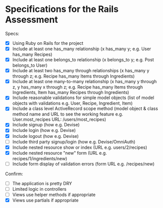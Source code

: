 # Specifications for the Rails Assessment

Specs:
- [x] Using Ruby on Rails for the project
- [x] Include at least one has_many relationship (x has_many y; e.g. User has_many Recipes) 
- [x] Include at least one belongs_to relationship (x belongs_to y; e.g. Post belongs_to User)
- [x] Include at least two has_many through relationships (x has_many y through z; e.g. Recipe has_many Items through Ingredients)
- [x] Include at least one many-to-many relationship (x has_many y through z, y has_many x through z; e.g. Recipe has_many Items through Ingredients, Item has_many Recipes through Ingredients)
- [x] Include reasonable validations for simple model objects (list of model objects with validations e.g. User, Recipe, Ingredient, Item)
- [x] Include a class level ActiveRecord scope method (model object & class method name and URL to see the working feature e.g. User.most_recipes URL: /users/most_recipes)
- [x] Include signup (how e.g. Devise)
- [x] Include login (how e.g. Devise)
- [x] Include logout (how e.g. Devise)
- [ ] Include third party signup/login (how e.g. Devise/OmniAuth)
- [x] Include nested resource show or index (URL e.g. users/2/recipes)
- [x] Include nested resource "new" form (URL e.g. recipes/1/ingredients/new)
- [ ] Include form display of validation errors (form URL e.g. /recipes/new)

Confirm:
- [ ] The application is pretty DRY
- [ ] Limited logic in controllers
- [ ] Views use helper methods if appropriate
- [x] Views use partials if appropriate
